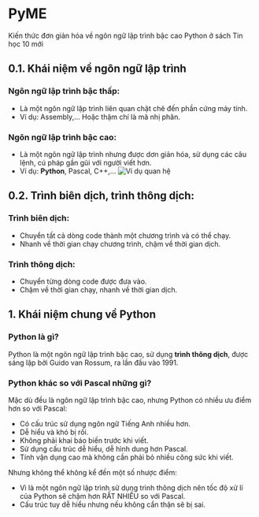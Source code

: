 # PyME
Kiến thức đơn giản hóa về ngôn ngữ lập trình bậc cao Python ở sách Tin học 10 mới

## 0.1. Khái niệm về ngôn ngữ lập trình
### Ngôn ngữ lập trình bậc thấp:
- Là một ngôn ngữ lập trình liên quan chặt chẽ đến phần cứng máy tính.
- Ví dụ: Assembly,... Hoặc thậm chí là mã nhị phân.
### Ngôn ngữ lập trình bậc cao:
- Là một ngôn ngữ lập trình nhưng được dơn giản hóa, sử dụng các câu lệnh, cú pháp gần gũi với người viết hơn.
- Ví dụ: **Python**, Pascal, C++,...
![Ví dụ quan hệ](https://user-images.githubusercontent.com/31346263/210920816-ab25bc9c-e9ba-43c8-a912-25fe65eb2d21.png)
## 0.2. Trình biên dịch, trình thông dịch:
### Trình biên dịch:
- Chuyển tất cả dòng code thành một chương trình và có thể chạy.
- Nhanh về thời gian chạy chương trình, chậm về thời gian dịch.
### Trình thông dịch:
- Chuyển từng dòng code được đưa vào.
- Chậm về thời gian chạy, nhanh về thời gian dịch.

## 1. Khái niệm chung về Python
### Python là gì?
Python là một ngôn ngữ lập trình bậc cao, sử dụng **trình thông dịch**, được sáng lập bởi Guido van Rossum, ra lần đầu vào 1991.
### Python khác so với Pascal những gì?
Mặc dù đều là ngôn ngữ lập trình bậc cao, nhưng Python có nhiều ưu điểm hơn so với Pascal:
- Có cấu trúc sử dụng ngôn ngữ Tiếng Anh nhiều hơn.
- Dễ hiểu và khó bị rối.
- Không phải khai báo biến trước khi viết.
- Sử dụng cấu trúc dễ hiểu, dễ hình dung hơn Pascal.
- Tính vận dụng cao mà không cần phải bỏ nhiều công sức khi viết.

Nhưng không thể không kể đến một số nhược điểm:
- Vì là một ngôn ngữ lập trình sử dụng trình thông dịch nên tốc độ xử lí của Python sẽ chậm hơn RẤT NHIỀU so với Pascal.
- Cấu trúc tuy dễ hiểu nhưng nếu không cẩn thận sẽ bị sai.
